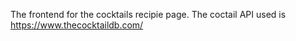The frontend for the cocktails recipie page. 
The coctail API used is https://www.thecocktaildb.com/
